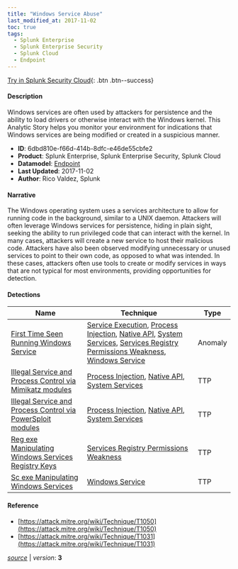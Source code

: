 ```yaml
---
title: "Windows Service Abuse"
last_modified_at: 2017-11-02
toc: true
tags:
  - Splunk Enterprise
  - Splunk Enterprise Security
  - Splunk Cloud
  - Endpoint
---
```


[Try in Splunk Security Cloud](https://www.splunk.com/en_us/cyber-security.html){: .btn .btn--success}

#### Description

Windows services are often used by attackers for persistence and the ability to load drivers or otherwise interact with the Windows kernel. This Analytic Story helps you monitor your environment for indications that Windows services are being modified or created in a suspicious manner.

- **ID**: 6dbd810e-f66d-414b-8dfc-e46de55cbfe2
- **Product**: Splunk Enterprise, Splunk Enterprise Security, Splunk Cloud
- **Datamodel**: [Endpoint](https://docs.splunk.com/Documentation/CIM/latest/User/Endpoint)
- **Last Updated**: 2017-11-02
- **Author**: Rico Valdez, Splunk

#### Narrative

The Windows operating system uses a services architecture to allow for running code in the background, similar to a UNIX daemon. Attackers will often leverage Windows services for persistence, hiding in plain sight, seeking the ability to run privileged code that can interact with the kernel. In many cases, attackers will create a new service to host their malicious code. Attackers have also been observed modifying unnecessary or unused services to point to their own code, as opposed to what was intended. In these cases, attackers often use tools to create or modify services in ways that are not typical for most environments, providing opportunities for detection.

#### Detections

| Name        | Technique   | Type         |
| ----------- | ----------- |--------------|
| [First Time Seen Running Windows Service](/endpoint/first_time_seen_running_windows_service/) | [Service Execution](/tags/#service-execution), [Process Injection](/tags/#process-injection), [Native API](/tags/#native-api), [System Services](/tags/#system-services), [Services Registry Permissions Weakness](/tags/#services-registry-permissions-weakness), [Windows Service](/tags/#windows-service) | Anomaly |
| [Illegal Service and Process Control via Mimikatz modules](/endpoint/illegal_service_and_process_control_via_mimikatz_modules/) | [Process Injection](/tags/#process-injection), [Native API](/tags/#native-api), [System Services](/tags/#system-services) | TTP |
| [Illegal Service and Process Control via PowerSploit modules](/endpoint/illegal_service_and_process_control_via_powersploit_modules/) | [Process Injection](/tags/#process-injection), [Native API](/tags/#native-api), [System Services](/tags/#system-services) | TTP |
| [Reg exe Manipulating Windows Services Registry Keys](/endpoint/reg_exe_manipulating_windows_services_registry_keys/) | [Services Registry Permissions Weakness](/tags/#services-registry-permissions-weakness) | TTP |
| [Sc exe Manipulating Windows Services](/endpoint/sc_exe_manipulating_windows_services/) | [Windows Service](/tags/#windows-service) | TTP |

#### Reference

* [https://attack.mitre.org/wiki/Technique/T1050](https://attack.mitre.org/wiki/Technique/T1050)
* [https://attack.mitre.org/wiki/Technique/T1031](https://attack.mitre.org/wiki/Technique/T1031)



[*source*](https://github.com/splunk/security_content/tree/develop/stories/windows_service_abuse.yml) \| *version*: **3**